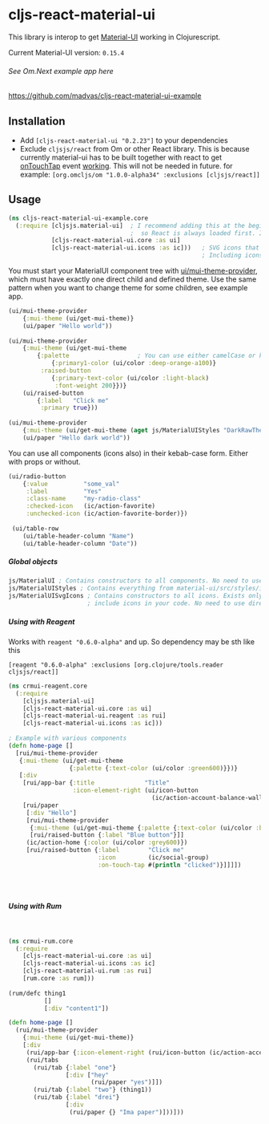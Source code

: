 # cljs-react-material-ui

This library is interop to get [Material-UI](http://www.material-ui.com/#/) working in Clojurescript.

Current Material-UI version: `0.15.4`

###### See Om.Next example app here 
https://github.com/madvas/cljs-react-material-ui-example

## Installation
- Add `[cljs-react-material-ui "0.2.23"]` to your dependencies
- Exclude `cljsjs/react` from Om or other React library.
This is because currently material-ui has to be built together with react to get [onTouchTap](http://www.material-ui.com/#/get-started/installation) event [working](http://stackoverflow.com/questions/29881439/react-tap-events-and-material-ui). This will not be needed in future.
for example: `[org.omcljs/om "1.0.0-alpha34" :exclusions [cljsjs/react]]`

## Usage

  ```clojure
  (ns cljs-react-material-ui-example.core
    (:require [cljsjs.material-ui]  ; I recommend adding this at the beginning of core file
                                    ;  so React is always loaded first. It's not always needed
              [cljs-react-material-ui.core :as ui]
              [cljs-react-material-ui.icons :as ic]))   ; SVG icons that comes with MaterialUI
                                                        ; Including icons is not required
  ```

You must start your MaterialUI component tree with [ui/mui-theme-provider](http://www.material-ui.com/v0.15.0-beta.2/#/customization/themes), which must have exactly one direct child and defined theme. Use the same pattern when you want to change theme for some children, see example app.
```clojure
(ui/mui-theme-provider
    {:mui-theme (ui/get-mui-theme)}
    (ui/paper "Hello world"))
    
(ui/mui-theme-provider 
    {:mui-theme (ui/get-mui-theme 
        {:palette                   ; You can use either camelCase or kebab-case
            {:primary1-color (ui/color :deep-orange-a100)} 
         :raised-button 
            {:primary-text-color (ui/color :light-black) 
             :font-weight 200}})}
    (ui/raised-button
        {:label   "Click me"
         :primary true}))
         
(ui/mui-theme-provider
    {:mui-theme (ui/get-mui-theme (aget js/MaterialUIStyles "DarkRawTheme"))}
    (ui/paper "Hello dark world"))
```

You can use all components (icons also) in their kebab-case form. Either with props or without.
```clojure
(ui/radio-button
    {:value          "some_val"
     :label          "Yes"
     :class-name     "my-radio-class"
     :checked-icon   (ic/action-favorite)
     :unchecked-icon (ic/action-favorite-border)})
     
 (ui/table-row
    (ui/table-header-column "Name")
    (ui/table-header-column "Date"))
```

##### Global objects
```clojure
js/MaterialUI ; Contains constructors to all components. No need to use directly.
js/MaterialUIStyles ; Contains everything from material-ui/src/styles/index.js
js/MaterialUISvgIcons ; Contains constructors to all icons. Exists only when you
                      ; include icons in your code. No need to use directly.
```

##### Using with Reagent
Works with `reagent "0.6.0-alpha"` and up. So dependency may be sth like this

`[reagent "0.6.0-alpha" :exclusions [org.clojure/tools.reader cljsjs/react]]`
```clojure
(ns crmui-reagent.core
  (:require
    [cljsjs.material-ui]
    [cljs-react-material-ui.core :as ui]
    [cljs-react-material-ui.reagent :as rui]
    [cljs-react-material-ui.icons :as ic]))
    
; Example with various components
(defn home-page []
  [rui/mui-theme-provider
   {:mui-theme (ui/get-mui-theme
                 {:palette {:text-color (ui/color :green600)}})}
   [:div
    [rui/app-bar {:title              "Title"
                  :icon-element-right (ui/icon-button
                                        (ic/action-account-balance-wallet))}]
    [rui/paper
     [:div "Hello"]
     [rui/mui-theme-provider
      {:mui-theme (ui/get-mui-theme {:palette {:text-color (ui/color :blue200)}})}
      [rui/raised-button {:label "Blue button"}]]
     (ic/action-home {:color (ui/color :grey600)})
     [rui/raised-button {:label        "Click me"
                         :icon         (ic/social-group)
                         :on-touch-tap #(println "clicked")}]]]])
    
```
&nbsp;
##### Using with Rum
&nbsp;
```clojure
(ns crmui-rum.core
  (:require
    [cljs-react-material-ui.core :as ui]
    [cljs-react-material-ui.icons :as ic]
    [cljs-react-material-ui.rum :as rui]
    [rum.core :as rum]))
    
(rum/defc thing1
          []
          [:div "content1"])

(defn home-page []
  (rui/mui-theme-provider
    {:mui-theme (ui/get-mui-theme)}
    [:div
     (rui/app-bar {:icon-element-right (rui/icon-button (ic/action-accessibility))})
     (rui/tabs
       (rui/tab {:label "one"}
                [:div ["hey"
                       (rui/paper "yes")]])
       (rui/tab {:label "two"} (thing1))
       (rui/tab {:label "drei"}
                [:div
                 (rui/paper {} "Ima paper")]))]))
    
```